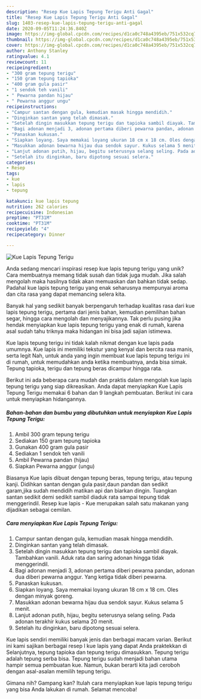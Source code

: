 ```yaml
---
description: "Resep Kue Lapis Tepung Terigu Anti Gagal"
title: "Resep Kue Lapis Tepung Terigu Anti Gagal"
slug: 1403-resep-kue-lapis-tepung-terigu-anti-gagal
date: 2020-09-05T11:24:36.840Z
image: https://img-global.cpcdn.com/recipes/d1ca0c748a4395eb/751x532cq70/kue-lapis-tepung-terigu-foto-resep-utama.jpg
thumbnail: https://img-global.cpcdn.com/recipes/d1ca0c748a4395eb/751x532cq70/kue-lapis-tepung-terigu-foto-resep-utama.jpg
cover: https://img-global.cpcdn.com/recipes/d1ca0c748a4395eb/751x532cq70/kue-lapis-tepung-terigu-foto-resep-utama.jpg
author: Anthony Stanley
ratingvalue: 4.1
reviewcount: 11
recipeingredient:
- "300 gram tepung terigu"
- "150 gram tepung tapioka"
- "400 gram gula pasir"
- "1 sendok teh vanili"
- " Pewarna pandan hijau"
- " Pewarna anggur ungu"
recipeinstructions:
- "Campur santan dengan gula, kemudian masak hingga mendidih."
- "Dinginkan santan yang telah dimasak."
- "Setelah dingin masukkan tepung terigu dan tapioka sambil diayak. Tambahkan vanili. Aduk rata dan saring adonan hingga tidak menggerindil."
- "Bagi adonan menjadi 3, adonan pertama diberi pewarna pandan, adonan dua diberi pewarna anggur. Yang ketiga tidak diberi pewarna."
- "Panaskan kukusan."
- "Siapkan loyang. Saya memakai loyang ukuran 18 cm x 18 cm. Oles dengan minyak goreng."
- "Masukkan adonan bewarna hijau dua sendok sayur. Kukus selama 5 menit."
- "Lanjut adonan putih, hijau, begitu seterusnya selang seling. Pada adonan terakhir kukus selama 20 menit."
- "Setelah itu dinginkan, baru dipotong sesuai selera."
categories:
- Resep
tags:
- kue
- lapis
- tepung

katakunci: kue lapis tepung 
nutrition: 262 calories
recipecuisine: Indonesian
preptime: "PT31M"
cooktime: "PT31M"
recipeyield: "4"
recipecategory: Dinner

---
```



![Kue Lapis Tepung Terigu](https://img-global.cpcdn.com/recipes/d1ca0c748a4395eb/751x532cq70/kue-lapis-tepung-terigu-foto-resep-utama.jpg)

Anda sedang mencari inspirasi resep kue lapis tepung terigu yang unik? Cara membuatnya memang tidak susah dan tidak juga mudah. Jika salah mengolah maka hasilnya tidak akan memuaskan dan bahkan tidak sedap. Padahal kue lapis tepung terigu yang enak seharusnya mempunyai aroma dan cita rasa yang dapat memancing selera kita.

Banyak hal yang sedikit banyak berpengaruh terhadap kualitas rasa dari kue lapis tepung terigu, pertama dari jenis bahan, kemudian pemilihan bahan segar, hingga cara mengolah dan menyajikannya. Tak perlu pusing jika hendak menyiapkan kue lapis tepung terigu yang enak di rumah, karena asal sudah tahu triknya maka hidangan ini bisa jadi sajian istimewa.

Kue lapis tepung terigu ini tidak kalah nikmat dengan kue lapis pada umumnya. Kue lapis ini memiliki tekstur yang kenyal dan bercita rasa manis, serta legit Nah, untuk anda yang ingin membuat kue lapis tepung terigu ini di rumah, untuk memudahkan anda ketika membuatnya, anda bisa simak. Tepung tapioka, terigu dan tepung beras dicampur hingga rata.


Berikut ini ada beberapa cara mudah dan praktis dalam mengolah kue lapis tepung terigu yang siap dikreasikan. Anda dapat menyiapkan Kue Lapis Tepung Terigu memakai 6 bahan dan 9 langkah pembuatan. Berikut ini cara untuk menyiapkan hidangannya.

<!--inarticleads1-->

##### Bahan-bahan dan bumbu yang dibutuhkan untuk menyiapkan Kue Lapis Tepung Terigu:

1. Ambil 300 gram tepung terigu
1. Sediakan 150 gram tepung tapioka
1. Gunakan 400 gram gula pasir
1. Sediakan 1 sendok teh vanili
1. Ambil  Pewarna pandan (hijau)
1. Siapkan  Pewarna anggur (ungu)


Biasanya Kue lapis dibuat dengan tepung beras, tepung terigu, atau tepung kanji. Didihkan santan dengan gula pasir,daun pandan dan sedikit garam,jika sudah mendidih matikan api dan biarkan dingin. Tuangkan santan sedikit demi sedikit sambil diaduk rata sampai tepung tidak menggerindil. Resep kue lapis - Kue merupakan salah satu makanan yang dijadikan sebagai cemilan. 

<!--inarticleads2-->

##### Cara menyiapkan Kue Lapis Tepung Terigu:

1. Campur santan dengan gula, kemudian masak hingga mendidih.
1. Dinginkan santan yang telah dimasak.
1. Setelah dingin masukkan tepung terigu dan tapioka sambil diayak. Tambahkan vanili. Aduk rata dan saring adonan hingga tidak menggerindil.
1. Bagi adonan menjadi 3, adonan pertama diberi pewarna pandan, adonan dua diberi pewarna anggur. Yang ketiga tidak diberi pewarna.
1. Panaskan kukusan.
1. Siapkan loyang. Saya memakai loyang ukuran 18 cm x 18 cm. Oles dengan minyak goreng.
1. Masukkan adonan bewarna hijau dua sendok sayur. Kukus selama 5 menit.
1. Lanjut adonan putih, hijau, begitu seterusnya selang seling. Pada adonan terakhir kukus selama 20 menit.
1. Setelah itu dinginkan, baru dipotong sesuai selera.


Kue lapis sendiri memiliki banyak jenis dan berbagai macam varian. Berikut ini kami sajikan berbagai resep l kue lapis yang dapat Anda praktekkan di Selanjutnya, tepung tapioka dan tepung terigu dimasukkan. Tepung terigu adalah tepung serba bisa. Tepung terigu sudah menjadi bahan utama hampir semua pembuatan kue. Namun, bukan berarti kita jadi ceroboh dengan asal-asalan memilih tepung terigu. 

Gimana nih? Gampang kan? Itulah cara menyiapkan kue lapis tepung terigu yang bisa Anda lakukan di rumah. Selamat mencoba!
